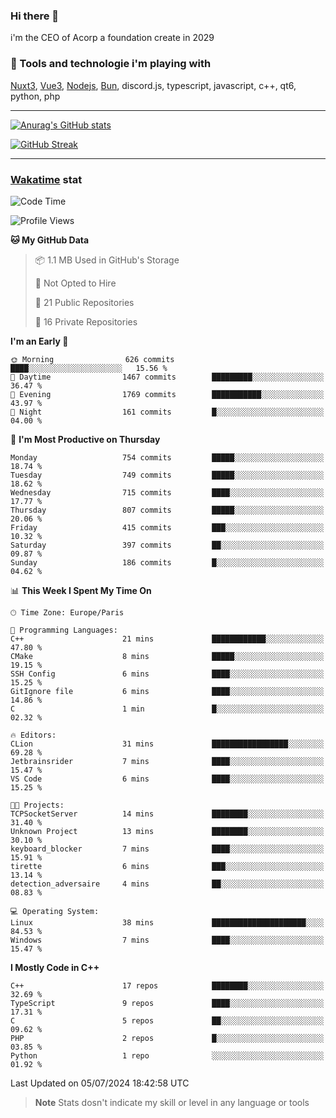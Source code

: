 ### Hi there 👋

i'm the CEO of Acorp a foundation create in 2029  

### 🧰 Tools and technologie i'm playing with

[Nuxt3](https://nuxt.com), [Vue3](https://vuejs.org/), [Nodejs](https://nodejs.org), [Bun](https://bun.sh/), discord.js, typescript, javascript, c++, qt6, python, php

---

[![Anurag's GitHub stats](https://github-readme-stats.vercel.app/api?username=ackimixs&show_icons=true&theme=github_dark&count_private=true)](https://www.ackimixs.xyz)

[![GitHub Streak](https://github-readme-streak-stats.herokuapp.com?user=Ackimixs&theme=github-dark-blue&date_format=j%20M%5B%20Y%5D&mode=weekly)](https://git.io/streak-stats)

---
 
 ### [Wakatime](https://wakatime.com/) stat

<!--START_SECTION:waka-->
![Code Time](http://img.shields.io/badge/Code%20Time-1%2C187%20hrs%201%20min-blue)

![Profile Views](http://img.shields.io/badge/Profile%20Views-0-blue)

**🐱 My GitHub Data** 

> 📦 1.1 MB Used in GitHub's Storage 
 > 
> 🚫 Not Opted to Hire
 > 
> 📜 21 Public Repositories 
 > 
> 🔑 16 Private Repositories 
 > 
**I'm an Early 🐤** 

```text
🌞 Morning                626 commits         ████░░░░░░░░░░░░░░░░░░░░░   15.56 % 
🌆 Daytime                1467 commits        █████████░░░░░░░░░░░░░░░░   36.47 % 
🌃 Evening                1769 commits        ███████████░░░░░░░░░░░░░░   43.97 % 
🌙 Night                  161 commits         █░░░░░░░░░░░░░░░░░░░░░░░░   04.00 % 
```
📅 **I'm Most Productive on Thursday** 

```text
Monday                   754 commits         █████░░░░░░░░░░░░░░░░░░░░   18.74 % 
Tuesday                  749 commits         █████░░░░░░░░░░░░░░░░░░░░   18.62 % 
Wednesday                715 commits         ████░░░░░░░░░░░░░░░░░░░░░   17.77 % 
Thursday                 807 commits         █████░░░░░░░░░░░░░░░░░░░░   20.06 % 
Friday                   415 commits         ███░░░░░░░░░░░░░░░░░░░░░░   10.32 % 
Saturday                 397 commits         ██░░░░░░░░░░░░░░░░░░░░░░░   09.87 % 
Sunday                   186 commits         █░░░░░░░░░░░░░░░░░░░░░░░░   04.62 % 
```


📊 **This Week I Spent My Time On** 

```text
🕑︎ Time Zone: Europe/Paris

💬 Programming Languages: 
C++                      21 mins             ████████████░░░░░░░░░░░░░   47.80 % 
CMake                    8 mins              █████░░░░░░░░░░░░░░░░░░░░   19.15 % 
SSH Config               6 mins              ████░░░░░░░░░░░░░░░░░░░░░   15.25 % 
GitIgnore file           6 mins              ████░░░░░░░░░░░░░░░░░░░░░   14.86 % 
C                        1 min               █░░░░░░░░░░░░░░░░░░░░░░░░   02.32 % 

🔥 Editors: 
CLion                    31 mins             █████████████████░░░░░░░░   69.28 % 
Jetbrainsrider           7 mins              ████░░░░░░░░░░░░░░░░░░░░░   15.47 % 
VS Code                  6 mins              ████░░░░░░░░░░░░░░░░░░░░░   15.25 % 

🐱‍💻 Projects: 
TCPSocketServer          14 mins             ████████░░░░░░░░░░░░░░░░░   31.40 % 
Unknown Project          13 mins             ████████░░░░░░░░░░░░░░░░░   30.10 % 
keyboard_blocker         7 mins              ████░░░░░░░░░░░░░░░░░░░░░   15.91 % 
tirette                  6 mins              ███░░░░░░░░░░░░░░░░░░░░░░   13.14 % 
detection_adversaire     4 mins              ██░░░░░░░░░░░░░░░░░░░░░░░   08.83 % 

💻 Operating System: 
Linux                    38 mins             █████████████████████░░░░   84.53 % 
Windows                  7 mins              ████░░░░░░░░░░░░░░░░░░░░░   15.47 % 
```

**I Mostly Code in C++** 

```text
C++                      17 repos            ████████░░░░░░░░░░░░░░░░░   32.69 % 
TypeScript               9 repos             ████░░░░░░░░░░░░░░░░░░░░░   17.31 % 
C                        5 repos             ██░░░░░░░░░░░░░░░░░░░░░░░   09.62 % 
PHP                      2 repos             █░░░░░░░░░░░░░░░░░░░░░░░░   03.85 % 
Python                   1 repo              ░░░░░░░░░░░░░░░░░░░░░░░░░   01.92 % 
```




 Last Updated on 05/07/2024 18:42:58 UTC
<!--END_SECTION:waka-->

> **Note**
> Stats dosn't indicate my skill or level in any language or tools
